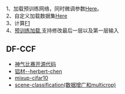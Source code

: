 1、加载预训练网络，同时微调参数[Here](https://zhuanlan.zhihu.com/p/25983105)。<br>
2、自定义加载数据集[Here](https://zhuanlan.zhihu.com/p/37131822) <br>
3、计算[F1](https://blog.csdn.net/qq_16234613/article/details/80039080) <br>
4、[预训练加载](https://zhuanlan.zhihu.com/p/25980324),支持修改最后一层以及第一层输入 <br>

## DF-CCF
* [神气比赛开源代码](https://github.com/PanJianning/2018-shenqi-image-classification) <br>
* [铝材--herbert-chen](https://github.com/herbert-chen/tianchi_lvcai) <br>
* [mixup-cifar10](https://github.com/facebookresearch/mixup-cifar10) <br>
* [scene-classification(数据增广和multicrop)](https://github.com/buptchan/scene-classification) <br>
